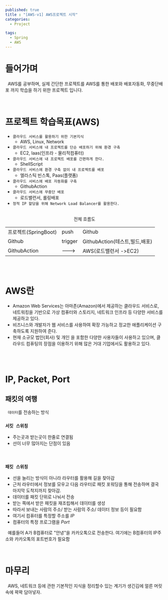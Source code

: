 ```yaml
---
published: true
title : "[AWS-v1] AWS프로젝트 시작"
categories:
  - Project

tags:
  - Spring
  - AWS
---
```


# 들어가며

   &nbsp; AWS를 공부하며, 실제 간단한 프로젝트를 AWS를 통한 배포와 배포자동화, 무중단배포 까지 학습을 하기 위한 프로젝트 입니다.

<br>
  
# 프로젝트 학습목표(AWS)
- `클라우드 서비스를 활용하기 위한 기본지식`
  - AWS, Linux, Network
- `클라우드 서비스에 내 프로젝트를 단순 배포하기 위해 환경 구축`
  - EC2, Iaas(인프라 - 물리적컴퓨터)
- `클라우드 서비스에 내 프로젝트 배포를 간편하게 한다.`
   - ShellScript
- `클라우드 서비스에 환경 구축 없이 내 프로젝트를 배포`
  - 엘라스틱 빈스톡, Paas(플랫폼)
- `클라우드 서비스에 배포 자동화를 구축`
  - GithubAction
- `클라우드 서비스에 무중단 배포`
  - 로드밸런서, 롤링배포
- `정적 IP 할당을 위해 Network Load Balancer를 활용한다.`

<br>

<center> 전체 흐름도 </center>

||||
|--|--|--|
|프로젝트(SpringBoot)| push|Github|
|Github|trigger|GithubAction(테스트,빌드,배포)
|GithubAction|--->|AWS(로드밸런서 ->EC2)|

<br>
<br>

# AWS란
 - Amazon Web Services는 아마존(Amazon)에서 제공하는 클라우드 서비스로, 네트워킹을 기반으로 가상 컴퓨터와 스토리지, 네트워크 인프라 등 다양한 서비스를 제공하고 있다.
 - 비즈니스와 개발자가 웹 서비스를 사용하여 확장 가능하고 정교한 애플리케이션 구축하도록 지원하여 준다.
 - 현재 소규모 법인(회사) 및 개인 을 포함한 다양한 사용자들이 사용하고 있으며, 클라우드 컴퓨팅의 장점을 이용하기 위해 많은 거대 기업에서도 활용하고 있다.

<br>
<br>

# IP, Packet, Port

## 패킷의 여행
&nbsp; `데이터`를 전송하는 방식
### `서킷 스위칭`
  - 주는곳과 받는곳이 한줄로 연결됨
  - 선이 너무 많아지는 단점이 있음
<br>

### `패킷 스위칭`
  - 선을 늘리는 방식이 아니라 라우터를 활용해 길을 찾아감<br>
  - 근처 라우터에서 정보를 모우고 다음 라우터로 패킷 포워딩을 통해 전송하며 결국 마지막 도착지까지 찾아감.
  - 데이터를 패킷 단위로 나눠서 전송
  - 받는 쪽에서 받은 패킷을 재조립해서 데이터를 생성
  - 따라서 보내는 사람의 주소/ 받는 사람의 주소/ 데이터 정보 등이 필요함
  - 여기서 컴퓨터를 특정할 주소를 *IP*
  - 컴퓨터의 특정 프로그램을 *Port*


&nbsp; 예를들어 A가 B컴퓨터로 "안녕"을 카카오톡으로 전송한다.
여기에는 B컴퓨터의 IP주소와 카카오톡의 포트번호가 필요함

<br>


# 마무리
&nbsp; AWS, 네트워크 등에 관한 기본적인 지식을 정리할수 있는 계기가 생긴김에 얼른 머릿속에 꽉꽉 담아넣자.





   


   
